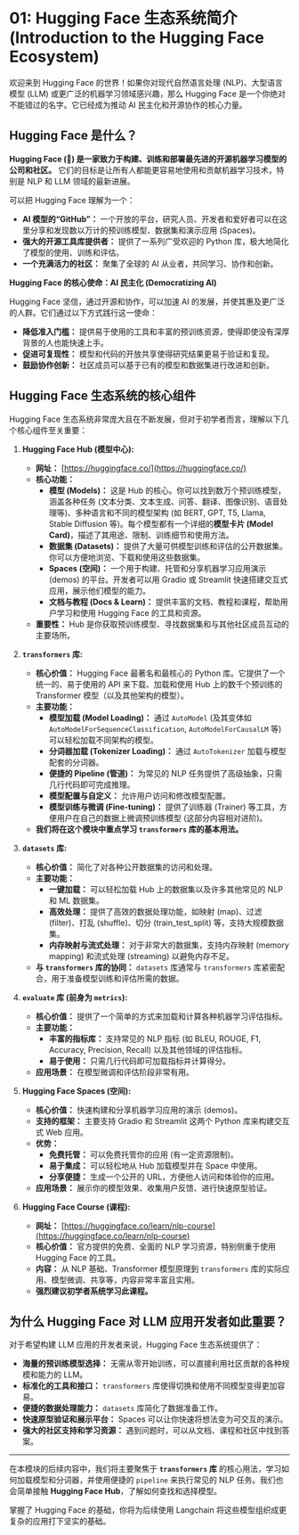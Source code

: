 # 01: Hugging Face 生态系统简介 (Introduction to the Hugging Face Ecosystem)

欢迎来到 Hugging Face 的世界！如果你对现代自然语言处理 (NLP)、大型语言模型 (LLM) 或更广泛的机器学习领域感兴趣，那么 Hugging Face 是一个你绝对不能错过的名字。它已经成为推动 AI 民主化和开源协作的核心力量。

## Hugging Face 是什么？

**Hugging Face (🤗) 是一家致力于构建、训练和部署最先进的开源机器学习模型的公司和社区。** 它们的目标是让所有人都能更容易地使用和贡献机器学习技术，特别是 NLP 和 LLM 领域的最新进展。

可以把 Hugging Face 理解为一个：

*   **AI 模型的“GitHub”：** 一个开放的平台，研究人员、开发者和爱好者可以在这里分享和发现数以万计的预训练模型、数据集和演示应用 (Spaces)。
*   **强大的开源工具库提供者：** 提供了一系列广受欢迎的 Python 库，极大地简化了模型的使用、训练和评估。
*   **一个充满活力的社区：** 聚集了全球的 AI 从业者，共同学习、协作和创新。

**Hugging Face 的核心使命：AI 民主化 (Democratizing AI)**

Hugging Face 坚信，通过开源和协作，可以加速 AI 的发展，并使其惠及更广泛的人群。它们通过以下方式践行这一使命：

*   **降低准入门槛：** 提供易于使用的工具和丰富的预训练资源，使得即使没有深厚背景的人也能快速上手。
*   **促进可复现性：** 模型和代码的开放共享使得研究结果更易于验证和复现。
*   **鼓励协作创新：** 社区成员可以基于已有的模型和数据集进行改进和创新。

## Hugging Face 生态系统的核心组件

Hugging Face 生态系统非常庞大且在不断发展，但对于初学者而言，理解以下几个核心组件至关重要：

1.  **Hugging Face Hub (模型中心):**
    *   **网址：** [https://huggingface.co/](https://huggingface.co/)
    *   **核心功能：**
        *   **模型 (Models)：** 这是 Hub 的核心。你可以找到数万个预训练模型，涵盖各种任务 (文本分类、文本生成、问答、翻译、图像识别、语音处理等)、多种语言和不同的模型架构 (如 BERT, GPT, T5, Llama, Stable Diffusion 等)。每个模型都有一个详细的**模型卡片 (Model Card)**，描述了其用途、限制、训练细节和使用方法。
        *   **数据集 (Datasets)：** 提供了大量可供模型训练和评估的公开数据集。你可以方便地浏览、下载和使用这些数据集。
        *   **Spaces (空间)：** 一个用于构建、托管和分享机器学习应用演示 (demos) 的平台。开发者可以用 Gradio 或 Streamlit 快速搭建交互式应用，展示他们模型的能力。
        *   **文档与教程 (Docs & Learn)：** 提供丰富的文档、教程和课程，帮助用户学习和使用 Hugging Face 的工具和资源。
    *   **重要性：** Hub 是你获取预训练模型、寻找数据集和与其他社区成员互动的主要场所。

2.  **`transformers` 库:**
    *   **核心价值：** Hugging Face 最著名和最核心的 Python 库。它提供了一个统一的、易于使用的 API 来下载、加载和使用 Hub 上的数千个预训练的 Transformer 模型（以及其他架构的模型）。
    *   **主要功能：**
        *   **模型加载 (Model Loading)：** 通过 `AutoModel` (及其变体如 `AutoModelForSequenceClassification`, `AutoModelForCausalLM` 等) 可以轻松加载不同架构的模型。
        *   **分词器加载 (Tokenizer Loading)：** 通过 `AutoTokenizer` 加载与模型配套的分词器。
        *   **便捷的 Pipeline (管道)：** 为常见的 NLP 任务提供了高级抽象，只需几行代码即可完成推理。
        *   **模型配置与自定义：** 允许用户访问和修改模型配置。
        *   **模型训练与微调 (Fine-tuning)：** 提供了训练器 (Trainer) 等工具，方便用户在自己的数据上微调预训练模型 (这部分内容相对进阶)。
    *   **我们将在这个模块中重点学习 `transformers` 库的基本用法。**

3.  **`datasets` 库:**
    *   **核心价值：** 简化了对各种公开数据集的访问和处理。
    *   **主要功能：**
        *   **一键加载：** 可以轻松加载 Hub 上的数据集以及许多其他常见的 NLP 和 ML 数据集。
        *   **高效处理：** 提供了高效的数据处理功能，如映射 (map)、过滤 (filter)、打乱 (shuffle)、切分 (train_test_split) 等，支持大规模数据集。
        *   **内存映射与流式处理：** 对于非常大的数据集，支持内存映射 (memory mapping) 和流式处理 (streaming) 以避免内存不足。
    *   **与 `transformers` 库的协同：** `datasets` 库通常与 `transformers` 库紧密配合，用于准备模型训练和评估所需的数据。

4.  **`evaluate` 库 (前身为 `metrics`):**
    *   **核心价值：** 提供了一个简单的方式来加载和计算各种机器学习评估指标。
    *   **主要功能：**
        *   **丰富的指标库：** 支持常见的 NLP 指标 (如 BLEU, ROUGE, F1, Accuracy, Precision, Recall) 以及其他领域的评估指标。
        *   **易于使用：** 只需几行代码即可加载指标并计算得分。
    *   **应用场景：** 在模型微调和评估阶段非常有用。

5.  **Hugging Face Spaces (空间):**
    *   **核心价值：** 快速构建和分享机器学习应用的演示 (demos)。
    *   **支持的框架：** 主要支持 Gradio 和 Streamlit 这两个 Python 库来构建交互式 Web 应用。
    *   **优势：**
        *   **免费托管：** 可以免费托管你的应用 (有一定资源限制)。
        *   **易于集成：** 可以轻松地从 Hub 加载模型并在 Space 中使用。
        *   **分享便捷：** 生成一个公开的 URL，方便他人访问和体验你的应用。
    *   **应用场景：** 展示你的模型效果、收集用户反馈、进行快速原型验证。

6.  **Hugging Face Course (课程):**
    *   **网址：** [https://huggingface.co/learn/nlp-course](https://huggingface.co/learn/nlp-course)
    *   **核心价值：** 官方提供的免费、全面的 NLP 学习资源，特别侧重于使用 Hugging Face 的工具。
    *   **内容：** 从 NLP 基础、Transformer 模型原理到 `transformers` 库的实际应用、模型微调、共享等，内容非常丰富且实用。
    *   **强烈建议初学者系统学习此课程。**

## 为什么 Hugging Face 对 LLM 应用开发者如此重要？

对于希望构建 LLM 应用的开发者来说，Hugging Face 生态系统提供了：

*   **海量的预训练模型选择：** 无需从零开始训练，可以直接利用社区贡献的各种规模和能力的 LLM。
*   **标准化的工具和接口：** `transformers` 库使得切换和使用不同模型变得更加容易。
*   **便捷的数据处理能力：** `datasets` 库简化了数据准备工作。
*   **快速原型验证和展示平台：** Spaces 可以让你快速将想法变为可交互的演示。
*   **强大的社区支持和学习资源：** 遇到问题时，可以从文档、课程和社区中找到答案。

---

在本模块的后续内容中，我们将主要聚焦于 **`transformers` 库** 的核心用法，学习如何加载模型和分词器，并使用便捷的 `pipeline` 来执行常见的 NLP 任务。我们也会简单接触 **Hugging Face Hub**，了解如何查找和选择模型。

掌握了 Hugging Face 的基础，你将为后续使用 Langchain 将这些模型组织成更复杂的应用打下坚实的基础。